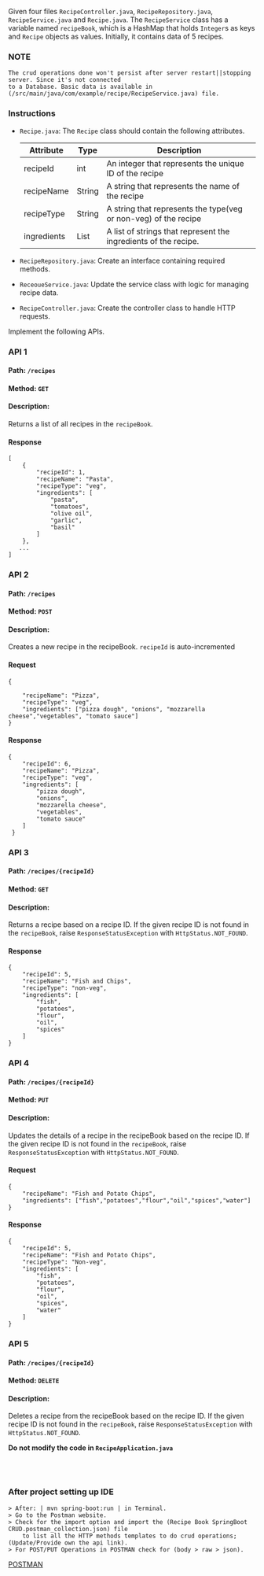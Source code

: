 Given four files `RecipeController.java`, `RecipeRepository.java`, `RecipeService.java` and  `Recipe.java`.
The `RecipeService` class has a variable named `recipeBook`, which is a HashMap that holds `Integer`s as keys and `Recipe` objects as values. 
Initially, it contains data of 5 recipes.

### NOTE
```
The crud operations done won't persist after server restart||stopping server. Since it's not connected 
to a Database. Basic data is available in (/src/main/java/com/example/recipe/RecipeService.java) file.
```

### Instructions

- `Recipe.java`: The `Recipe` class should contain the following attributes.

    | Attribute   | Type         | Description                                                     |
    | ----------- | ------------ | --------------------------------------------------------------- |
    | recipeId    | int          | An integer that represents the unique ID of the recipe          |
    | recipeName  | String       | A string that represents the name of the recipe                 |
    | recipeType  | String       | A string that represents the type(veg or non-veg) of the recipe |
    | ingredients | List<String> | A list of strings that represent the ingredients of the recipe. |

- `RecipeRepository.java`: Create an interface containing required methods.
- `ReceoueService.java`: Update the service class with logic for managing recipe data.
- `RecipeController.java`: Create the controller class to handle HTTP requests.  

Implement the following APIs.

### API 1

#### Path: `/recipes`

#### Method: `GET`

#### Description:

Returns a list of all recipes in the `recipeBook`.

#### Response

```
[
    {
        "recipeId": 1,
        "recipeName": "Pasta",
        "recipeType": "veg",
        "ingredients": [
            "pasta",
            "tomatoes",
            "olive oil",
            "garlic",
            "basil"
        ]
    },
   ...
]
```

### API 2

#### Path: `/recipes`

#### Method: `POST`

#### Description:

Creates a new recipe in the recipeBook. `recipeId` is auto-incremented

#### Request

```
{
 
    "recipeName": "Pizza",
    "recipeType": "veg",
    "ingredients": ["pizza dough", "onions", "mozzarella cheese","vegetables", "tomato sauce"]
}
```

#### Response

```
{
    "recipeId": 6,
    "recipeName": "Pizza",
    "recipeType": "veg",
    "ingredients": [
        "pizza dough",
        "onions",
        "mozzarella cheese",
        "vegetables",
        "tomato sauce"
    ]
 }
```

### API 3

#### Path: `/recipes/{recipeId}`

#### Method: `GET`

#### Description:

Returns a recipe based on a recipe ID. If the given recipe ID is not found in the `recipeBook`, raise `ResponseStatusException` with `HttpStatus.NOT_FOUND`.

#### Response

```
{
    "recipeId": 5,
    "recipeName": "Fish and Chips",
    "recipeType": "non-veg",
    "ingredients": [
        "fish",
        "potatoes",
        "flour",
        "oil",
        "spices"
    ]
}
```

### API 4

#### Path: `/recipes/{recipeId}`

#### Method: `PUT`

#### Description:

Updates the details of a recipe in the recipeBook based on the recipe ID. If the given recipe ID is not found in the `recipeBook`, raise `ResponseStatusException` with `HttpStatus.NOT_FOUND`.


#### Request

```
{
    "recipeName": "Fish and Potato Chips",
    "ingredients": ["fish","potatoes","flour","oil","spices","water"]
}
```

#### Response

```
{
    "recipeId": 5,
    "recipeName": "Fish and Potato Chips",
    "recipeType": "Non-veg",
    "ingredients": [
        "fish",
        "potatoes",
        "flour",
        "oil",
        "spices",
        "water"
    ]
}

```

### API 5

#### Path: `/recipes/{recipeId}`

#### Method: `DELETE`

#### Description:

Deletes a recipe from the recipeBook  based on the recipe ID. If the given recipe ID is not found in the `recipeBook`, raise `ResponseStatusException` with `HttpStatus.NOT_FOUND`.


**Do not modify the code in `RecipeApplication.java`**  


<br></br>
### After project setting up IDE
```
> After: | mvn spring-boot:run | in Terminal.
> Go to the Postman website. 
> Check for the import option and import the (Recipe Book SpringBoot CRUD.postman_collection.json) file
    to list all the HTTP methods templates to do crud operations; (Update/Provide own the api link).
> For POST/PUT Operations in POSTMAN check for (body > raw > json).
```
<a href="https://www.postman.com/"> POSTMAN </a>
